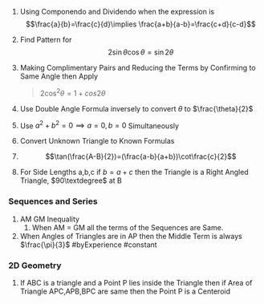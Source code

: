 
1. Using Componendo and Dividendo when the expression is $$\frac{a}{b}=\frac{c}{d}\implies \frac{a+b}{a-b}=\frac{c+d}{c-d}$$
2. Find Pattern for $$2\sin\theta\cos\theta = \sin2\theta$$
3. Making Complimentary Pairs and Reducing the Terms by Confirming  to Same Angle then Apply
	>$2\cos^2\theta = 1+cos2\theta$

4. Use Double Angle Formula inversely to convert $\theta$ to $\frac{\theta}{2}$
5. Use $a^2+b^2 = 0 \implies a=0,b=0$ Simultaneously
6. Convert Unknown Triangle to Known Formulas
7. $$\tan(\frac{A-B}{2})=(\frac{a-b}{a+b})\cot\frac{c}{2}$$
8. For Side Lengths a,b,c if $b=a+c$ then the Triangle is a Right Angled Triangle, $90\textdegree$ at B

### Sequences and Series
1. AM GM Inequality
	1. When AM = GM all the terms of the Sequences are Same.
2. When Angles of Triangles are in AP then the Middle Term is always $\frac{\pi}{3}$ #byExperience #constant
### 2D Geometry
1. If ABC is a triangle and a Point P lies inside the Triangle then if Area of Triangle APC,APB,BPC are same then the Point P is a Centeroid

